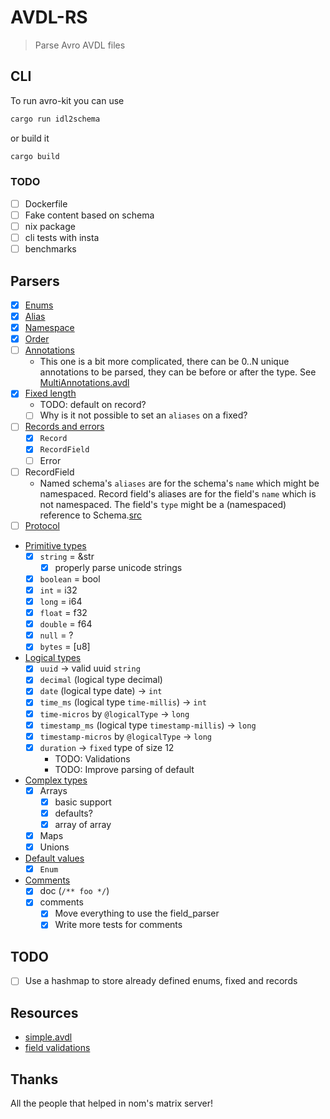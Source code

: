 # AVDL-RS

> Parse Avro AVDL files

## CLI

To run avro-kit you can use

```sh
cargo run idl2schema
```

or build it

```sh
cargo build
```

### TODO

- [ ] Dockerfile
- [ ] Fake content based on schema
- [ ] nix package
- [ ] cli tests with insta
- [ ] benchmarks

## Parsers

- [x] [Enums](https://avro.apache.org/docs/1.11.1/idl-language/#defining-an-enumeration)
- [x] [Alias](https://avro.apache.org/docs/1.11.1/idl-language/#annotations-for-ordering-and-namespaces)
- [x] [Namespace](https://avro.apache.org/docs/1.11.1/idl-language/#annotations-for-ordering-and-namespaces)
- [x] [Order](https://avro.apache.org/docs/1.11.1/idl-language/#annotations-for-ordering-and-namespaces)
- [ ] [Annotations](https://avro.apache.org/docs/1.11.1/idl-language/#annotations-for-ordering-and-namespaces)
    - This one is a bit more complicated, there can be 0..N unique annotations to be parsed, they can be
    before or after the type. See [MultiAnnotations.avdl](tests/samples/MultiAnnotations.avdl)
- [x] [Fixed length](https://avro.apache.org/docs/1.11.1/idl-language/#defining-a-fixed-length-field)
    - TODO: default on record?
    - [ ] Why is it not possible to set an `aliases` on a fixed?
- [ ] [Records and errors](https://avro.apache.org/docs/1.11.1/idl-language/#defining-records-and-errors)
    - [x] `Record`
    - [x] `RecordField`
    - [ ] Error
- [ ] RecordField
    - Named schema's `aliases` are for the schema's `name` which might be namespaced. Record field's aliases are for the field's `name` which is not namespaced. The field's `type` might be a (namespaced) reference to Schema.[src](https://github.com/apache/avro/pull/2087#discussion_r1101061294)
- [ ] [Protocol](https://avro.apache.org/docs/1.11.1/idl-language/#defining-a-protocol-in-avro-idl)
- [Primitive types](https://avro.apache.org/docs/1.11.1/idl-language/#primitive-types)
    - [x] `string` = &str
        - [x] properly parse unicode strings
    - [x] `boolean` = bool
    - [x] `int` = i32
    - [x] `long` = i64
    - [x] `float` = f32
    - [x] `double` = f64
    - [x] `null` = ?
    - [x] `bytes` = [u8]
- [Logical types](https://avro.apache.org/docs/1.11.1/idl-language/#logical-types)
    - [x] `uuid` -> valid uuid `string`
    - [x] `decimal` (logical type decimal)
    - [x] `date` (logical type date) -> `int`
    - [x] `time_ms` (logical type `time-millis`) -> `int`
    - [x] `time-micros` by `@logicalType` -> `long`
    - [x] `timestamp_ms` (logical type `timestamp-millis`) -> `long`
    - [x] `timestamp-micros` by `@logicalType` -> `long`
    - [x] `duration` -> `fixed` type of size 12
        - TODO: Validations
        - TODO: Improve parsing of default
- [Complex types](https://avro.apache.org/docs/1.11.1/idl-language/#complex-types)
    - [x] Arrays
        - [x] basic support
        - [x] defaults?
        - [x] array of array
    - [x] Maps
    - [x] Unions
- [Default values](https://avro.apache.org/docs/1.11.1/idl-language/#default-values)
    - [x] `Enum`
- [Comments](https://avro.apache.org/docs/1.11.1/idl-language/#comments)
    - [x] doc (`/** foo */`)
    - [x] comments
        - [x] Move everything to use the field_parser
        - [x] Write more tests for comments

## TODO

- [ ] Use a hashmap to store already defined enums, fixed and records

## Resources

- [simple.avdl](https://github.com/apache/avro/blob/b918209e42f18174bc90b1d8bd68402d96d93353/lang/java/compiler/src/test/idl/input/simple.avdl#L37)
- [field validations](https://github.com/apache/avro/blob/master/lang/java/avro/src/main/java/org/apache/avro/Schema.java#L959)

## Thanks

All the people that helped in nom's matrix server!
